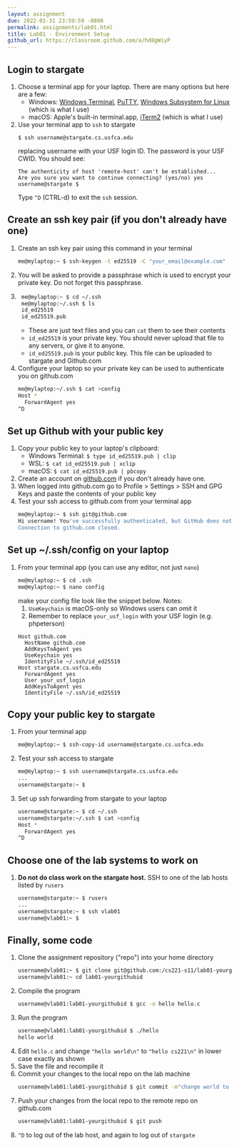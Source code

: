 ```yaml
---
layout: assignment
due: 2022-01-31 23:59:59 -0800
permalink: assignments/lab01.html
title: Lab01 - Environment Setup
github_url: https://classroom.github.com/a/hd8gWiyP
---
```

## Login to stargate
1. Choose a terminal app for your laptop. There are many options but here are a few:
    - Windows: [Windows Terminal](https://docs.microsoft.com/en-us/windows/terminal/tutorials/ssh), [PuTTY](https://www.putty.org/), [Windows Subsystem for Linux](https://docs.microsoft.com/en-us/windows/wsl/install) (which is what I use)
    - macOS: Apple's built-in terminal.app, [iTerm2](https://iterm2.com/) (which is what I use)
1. Use your terminal app to `ssh` to stargate
    ```
    $ ssh username@stargate.cs.usfca.edu
    ```
    replacing username with your USF login ID. The password is your USF CWID.
    You should see:
    ```
    The authenticity of host 'remote-host' can't be established...
    Are you sure you want to continue connecting? (yes/no) yes
    username@stargate $
    ```
    Type `^D` (CTRL-d) to exit the `ssh` session. 

## Create an ssh key pair (if you don't already have one)
1. Create an ssh key pair using this command in your terminal
    ```sh
    me@mylaptop:~ $ ssh-keygen -t ed25519 -C "your_email@example.com"
    ```
1. You will be asked to provide a passphrase which is used to encrypt your private key. Do not forget this passphrase.
1. ```sh
    me@mylaptop:~ $ cd ~/.ssh
    me@mylaptop:~/.ssh $ ls
    id_ed25519
    id_ed25519.pub
    ```
    - These are just text files and you can `cat` them to see their contents
    - `id_ed25519` is your private key. You should never upload that file to any servers, or give it to anyone. 
    - `id_ed25519.pub` is your public key. This file can be uploaded to stargate and Github.com
1. Configure your laptop so your private key can be used to authenticate you on github.com
    ```sh
    me@mylaptop:~/.ssh $ cat >config
    Host *
      ForwardAgent yes
    ^D
    ```

## Set up Github with your public key
1. Copy your public key to your laptop's clipboard:
    - Windows Terminal: `$ type id_ed25519.pub | clip`
    - WSL: `$ cat id_ed25519.pub | xclip`
    - macOS: `$ cat id_ed25519.pub | pbcopy`
1. Create an account on [github.com](https://github.com/) if you don't already have one.
1. When logged into github.com go to Profile > Settings > SSH and GPG Keys and paste the contents of your public key
1. Test your ssh access to github.com from your terminal app
    ```sh
    me@mylaptop:~ $ ssh git@github.com
    Hi username! You've successfully authenticated, but GitHub does not provide shell access.
    Connection to github.com closed.
    ```

## Set up ~/.ssh/config on your laptop
1. From your terminal app (you can use any editor, not just `nano`)
    ```sh
    me@mylaptop:~ $ cd .ssh
    me@mylaptop:~ $ nano config
    ```
    make your config file look like the snippet below. Notes:
    1. `UseKeychain` is macOS-only so Windows users can omit it
    2. Remember to replace `your_usf_login` with your USF login (e.g. phpeterson)
    ```
    Host github.com
      HostName github.com
      AddKeysToAgent yes
      UseKeychain yes
      IdentityFile ~/.ssh/id_ed25519
    Host stargate.cs.usfca.edu
      ForwardAgent yes
      User your_usf_login
      AddKeysToAgent yes
      IdentityFile ~/.ssh/id_ed25519
    ```

## Copy your public key to stargate
1. From your terminal app
    ```sh
    me@mylaptop:~ $ ssh-copy-id username@stargate.cs.usfca.edu
    ```
1. Test your ssh access to stargate
    ```sh
    me@mylaptop:~ $ ssh username@stargate.cs.usfca.edu
    ...
    username@stargate:~ $
    ```
1. Set up ssh forwarding from stargate to your laptop
    ```sh
    username@stargate:~ $ cd ~/.ssh
    username@stargate:~/.ssh $ cat >config
    Host *
      ForwardAgent yes
    ^D
    ```

## Choose one of the lab systems to work on
1. **Do not do class work on the stargate host.** SSH to one of the lab hosts listed by `rusers`
    ```sh
    username@stargate:~ $ rusers
    ...
    username@stargate:~ $ ssh vlab01
    username@vlab01:~ $ 
    ```

## Finally, some code
1. Clone the assignment repository ("repo") into your home directory
    ```sh
    username@vlab01:~ $ git clone git@github.com:/cs221-s11/lab01-yourgithubid
    username@vlab01:~ cd lab01-yourgithubid
    ```
1. Compile the program
    ```sh
    username@vlab01:lab01-yourgithubid $ gcc -o hello hello.c
    ```
1. Run the program
    ```sh
    username@vlab01:lab01-yourgithubid $ ./hello
    hello world
    ```
1. Edit `hello.c` and change `"hello world\n"` to `"hello cs221\n"` in lower case exactly as shown
1. Save the file and recompile it
1. Commit your changes to the local repo on the lab machine
    ```sh
    username@vlab01:lab01-yourgithubid $ git commit -m"change world to cs221" hello.c
    ```
1. Push your changes from the local repo to the remote repo on github.com
    ```sh
    username@vlab01:lab01-yourgithubid $ git push
    ```
1. `^D` to log out of the lab host, and again to log out of `stargate`
